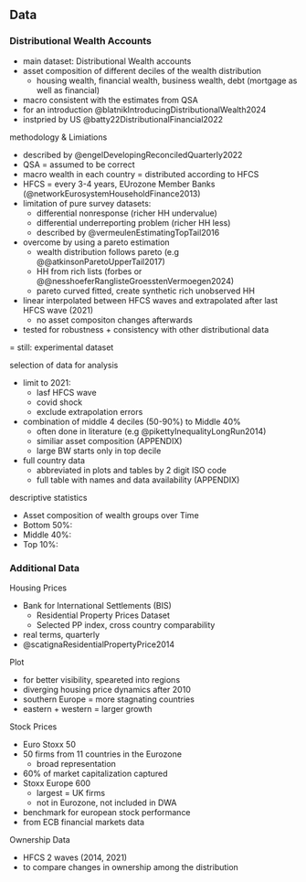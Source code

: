 ## Data

### Distributional Wealth Accounts

- main dataset: Distributional Wealth accounts
- asset composition of different deciles of the wealth distribution
  - housing wealth, financial wealth, business wealth, debt (mortgage as well as financial)
- macro consistent with the estimates from QSA
- for an introduction @blatnikIntroducingDistributionalWealth2024
- instpried by US @batty22DistributionalFinancial2022



methodology & Limiations

- described by @engelDevelopingReconciledQuarterly2022
- QSA = assumed to be correct
- macro wealth in each country = distributed according to HFCS
- HFCS = every 3-4 years, EUrozone Member Banks (@networkEurosystemHouseholdFinance2013)
- limitation of pure survey datasets:
  - differential nonresponse (richer HH undervalue)
  - differential underreporting problem (richer HH less)
  - described by @vermeulenEstimatingTopTail2016
- overcome by using a pareto estimation
  - wealth distribution follows pareto (e.g @@atkinsonParetoUpperTail2017)
  - HH from rich lists (forbes or @@nesshoeferRanglisteGroesstenVermoegen2024)
  - pareto curved fitted, create synthetic rich unobserved HH
- linear interpolated between HFCS waves and extrapolated after last HFCS wave (2021)
  - no asset compositon changes afterwards
- tested for robustness + consistency with other distributional data

= still: experimental dataset



selection of data for analysis

- limit to 2021: 
  - lasf HFCS wave
  - covid shock
  - exclude extrapolation errors 
- combination of middle 4 deciles (50-90%) to Middle 40%
  - often done in literature (e.g @pikettyInequalityLongRun2014)
  - similiar asset composition (APPENDIX)
  - large BW starts only in top decile 
- full country data
  - abbreviated in plots and tables by 2 digit ISO code
  - full table with names and data availability (APPENDIX)



descriptive statistics

- Asset composition of wealth groups over Time
- Bottom 50%:
- Middle 40%:
- Top 10%:



### Additional Data

Housing Prices

- Bank for International Settlements (BIS) 
  - Residential Property Prices Dataset
  - Selected PP index, cross country comparability
- real terms, quarterly
- @scatignaResidentialPropertyPrice2014

Plot

- for better visibility, speareted into regions
- diverging housing price dynamics after 2010
- southern Europe = more stagnating countries
- eastern + western = larger growth





Stock Prices

- Euro Stoxx 50
- 50 firms from 11 countries in the Eurozone
  - broad representation
- 60% of market capitalization captured
- Stoxx Europe 600 
  - largest = UK firms
  - not in Eurozone, not included in DWA
- benchmark for european stock performance
- from ECB financial markets data



Ownership Data

- HFCS 2 waves (2014, 2021)
- to compare changes in ownership among the distribution





